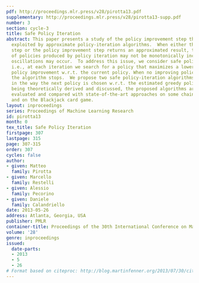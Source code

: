 ```yaml
---
pdf: http://proceedings.mlr.press/v28/pirotta13.pdf
supplementary: http://proceedings.mlr.press/v28/pirotta13-supp.pdf
number: 3
section: cycle-3
title: Safe Policy Iteration
abstract: This paper presents a study of the policy improvement step that can be usefully
  exploited by approximate policy-iteration algorithms.  When either the policy evaluation
  step or the policy improvement step returns an approximated result, the sequence
  of policies produced by policy iteration may not be monotonically increasing, and
  oscillations may occur.  To address this issue, we consider safe policy improvements,
  i.e., at each iteration we search for a policy that maximizes a lower bound to the
  policy improvement w.r.t. the current policy. When no improving policy can be found
  the algorithm stops.  We propose two safe policy-iteration algorithms that differ
  in the way the next policy is chosen w.r.t. the estimated greedy policy.  Besides
  being theoretically derived and discussed, the proposed algorithms are empirically
  evaluated and compared with state-of-the-art approaches on some chain-walk domains
  and on the Blackjack card game.
layout: inproceedings
series: Proceedings of Machine Learning Research
id: pirotta13
month: 0
tex_title: Safe Policy Iteration
firstpage: 307
lastpage: 315
page: 307-315
order: 307
cycles: false
author:
- given: Matteo
  family: Pirotta
- given: Marcello
  family: Restelli
- given: Alessio
  family: Pecorino
- given: Daniele
  family: Calandriello
date: 2013-05-26
address: Atlanta, Georgia, USA
publisher: PMLR
container-title: Proceedings of the 30th International Conference on Machine Learning
volume: '28'
genre: inproceedings
issued:
  date-parts:
  - 2013
  - 5
  - 26
# Format based on citeproc: http://blog.martinfenner.org/2013/07/30/citeproc-yaml-for-bibliographies/
---
```

